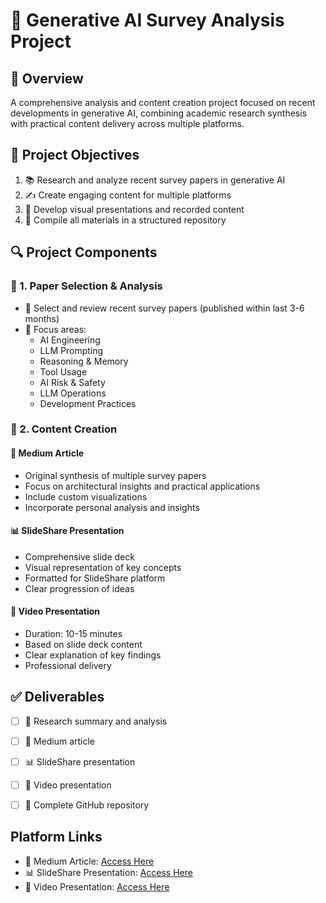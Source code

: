# 🤖 Generative AI Survey Analysis Project

## 🎯 Overview
A comprehensive analysis and content creation project focused on recent developments in generative AI, combining academic research synthesis with practical content delivery across multiple platforms.

## 🎨 Project Objectives
1. 📚 Research and analyze recent survey papers in generative AI
2. ✍️ Create engaging content for multiple platforms
3. 🎥 Develop visual presentations and recorded content
4. 📂 Compile all materials in a structured repository

## 🔍 Project Components

### 📖 1. Paper Selection & Analysis
- 🔎 Select and review recent survey papers (published within last 3-6 months)
- 🎯 Focus areas:
  -  AI Engineering
  -  LLM Prompting
  -  Reasoning & Memory
  -  Tool Usage
  -  AI Risk & Safety
  -  LLM Operations
  -  Development Practices

### 📝 2. Content Creation
#### 📱 Medium Article
-  Original synthesis of multiple survey papers
-  Focus on architectural insights and practical applications
-  Include custom visualizations
-  Incorporate personal analysis and insights

#### 📊 SlideShare Presentation
-  Comprehensive slide deck
-  Visual representation of key concepts
-  Formatted for SlideShare platform
-  Clear progression of ideas

#### 🎥 Video Presentation
-  Duration: 10-15 minutes
-  Based on slide deck content
-  Clear explanation of key findings
-  Professional delivery

## ✅ Deliverables
- [ ] 📑 Research summary and analysis
- [ ] 📱 Medium article
- [ ] 📊 SlideShare presentation
- [ ] 🎥 Video presentation
- [ ] 📂 Complete GitHub repository


## Platform Links
- 📱 Medium Article: [Access Here](https://medium.com/@sureshravuri/a-survey-on-responsible-generative-ai-what-to-generate-and-what-not-0337bf70aa8e)
- 📊 SlideShare Presentation: [Access Here](https://www.slideshare.net/slideshow/responsible-generative-ai-what-to-generate-and-what-not/273463614)
- 🎥 Video Presentation: [Access Here]()



